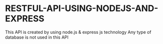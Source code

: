 # RESTFUL-API-USING-NODEJS-AND-EXPRESS
 This API is created by using node.js & express js technology
 Any type of database is not used in this API
 
